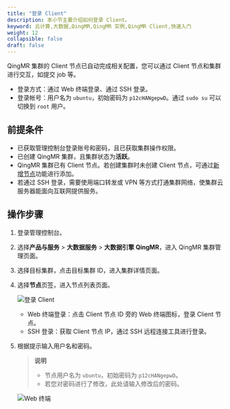 ```yaml
---
title: "登录 Client"
description: 本小节主要介绍如何登录 Client。 
keyword: 云计算,大数据,QingMR,QingMR 实例,QingMR Client,快速入门
weight: 12
collapsible: false
draft: false
---
```


QingMR 集群的 Client 节点已自动完成相关配置，您可以通过 Client 节点和集群进行交互，如提交 job 等。

- 登录方式：通过 Web 终端登录、通过 SSH 登录。
- 登录帐号：用户名为 `ubuntu`，初始密码为 `p12cHANgepwD`。通过 `sudo su` 可以切换到 `root` 用户。

## 前提条件

- 已获取管理控制台登录账号和密码，且已获取集群操作权限。
- 已创建 QingMR 集群，且集群状态为**活跃**。
- QingMR 集群已有 Client 节点。若创建集群时未创建 Client 节点，可通过[新增节点](../../manual/mgt_node/add_node)功能进行添加。
- 若通过 SSH 登录，需要使用端口转发或 VPN 等方式打通集群网络，使集群云服务器能面向互联网提供服务。

## 操作步骤

1. 登录管理控制台。
2. 选择**产品与服务** > **大数据服务** > **大数据引擎 QingMR**，进入 QingMR 集群管理页面。
3. 选择目标集群，点击目标集群 ID，进入集群详情页面。
4. 选择**节点**页签，进入节点列表页面。

   ![登录 Client](../../_images/qingmr_node_list.png)

   - Web 终端登录：点击 Client 节点 ID 旁的 Web 终端图标，登录 Client 节点。
   - SSH 登录：获取 Client 节点 IP，通过 SSH 远程连接工具进行登录。

5. 根据提示输入用户名和密码。   
   > **说明**
   > 
   > - 节点用户名为 `ubuntu`，初始密码为 `p12cHANgepwD`。 
   > - 若您对密码进行了修改，此处请输入修改后的密码。   
   
   ![Web 终端](../../_images/Client_web_terminal.png)




